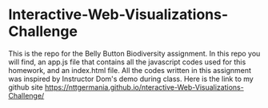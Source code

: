 # Interactive-Web-Visualizations-Challenge

This is the repo for the Belly Button Biodiversity assignment.  In this repo you will find, an app.js file that contains all the javascript codes used for this homework, and an index.html file.  All the codes written in this assignment was inspired by Instructor Dom's demo during class. Here is the link to my github site https://nttgermania.github.io/nteractive-Web-Visualizations-Challenge/
